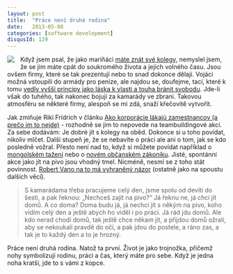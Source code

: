 ```yaml
---
layout: post
title:  "Práce není druhá rodina"
date:   2013-05-08
categories: [software development]
disqusId: 129
---
```

<div style="float: left; margin: 0 1em 1em 0; text-align: center;"><a href="http://www.flickr.com/photos/bantercz/8359394768/in/photostream"><img src="http://farm9.staticflickr.com/8089/8359394768_a0dafa22dc_m.jpg" /></a></div>Když jsem psal, že jako mariňáci <a href="/item/115">máte znát své kolegy</a>, nemyslel jsem, že se jim máte cpát do soukromého života a jejich volného času. Jsou ovšem firmy, které se tak prezentují nebo to snad dokonce dělají. Vojáci možná vstoupili do armády pro peníze, ale najdou se, doufejme, tací, které k tomu <a href="http://www.ted.com/talks/lang/cs/peter_van_uhm_why_i_chose_a_gun.html">vedly vyšší principy jako láska k vlasti a touha bránit svobodu</a>. Jde-li však do tuhého, tak nakonec bojují za kamarády ve zbrani. Takovou atmosféru se některé firmy, alespoň se mi zdá, snaží křečovitě vytvořit.
<!--more-->

Jak zmiňuje Riki Fridrich v článku <a href="http://content.fczbkk.com/ako-korporacie-lakaju-zamestnancov-a-preco-im-to-nejde/">Ako korporácie lákajú zamestnancov (a prečo im to nejde)</a> - rozhodně se jim to nepovede na teambuildingové akci. Za sebe dodávám: Je dobré jít s kolegy na oběd. Dokonce si u toho povídat, nikoliv mlčet. Další stupeň je, že se nebavíte o práci ale ani o tom, jak se kdo posledně vožral. Přesto není nad to, když si můžete povídat například o <a href="http://cs.wikipedia.org/wiki/%C4%8Cingisch%C3%A1n#.C3.9Asp.C4.9Bch_a_n.C3.A1sledky_mongolsk.C3.A9ho_ta.C5.BEen.C3.AD">mongolském tažení</a> nebo o <a href="http://zakonydokapsy.cz/">novém občanském zákoníku</a>. Jisté, spontánní akce jako jít na pivo jsou vhodný tmel. Nicméně, nesmí se z toho stát povinnost. <a href="http://www.csfotografie.cz/obsah-cs-fotografie/csf-c-15-2013.html">Robert Vano na to má vyhraněný názor</a> (ostatně jako na spoustu dalších věcí).

> S kamarádama třeba pracujeme celý den, jsme spolu od devíti do šesti, a pak řeknou: „Nechceš zajít na pivo?“ Já řeknu ne, já chci jít domů. A
 co doma? Doma budu já, já nechci jít s někým na pivo, koho vidím celý den a ještě abych ho viděl i po práci. Já rád jdu domů. Ale kdo nerad chodí domů, tak ještě chce někam jít, a přijdou domů ožralí, aby se nekoukali pravdě do očí, a pak jdou do postele, a ráno zas, a tak je to každý den a to je hrozný.

Práce není druhá rodina. Natož ta první. Život je jako trojnožka, přičemž nohy symbolizují rodinu, práci a čas, který máte pro sebe. Když je jedna noha kratší, jde to s vámi z kopce.